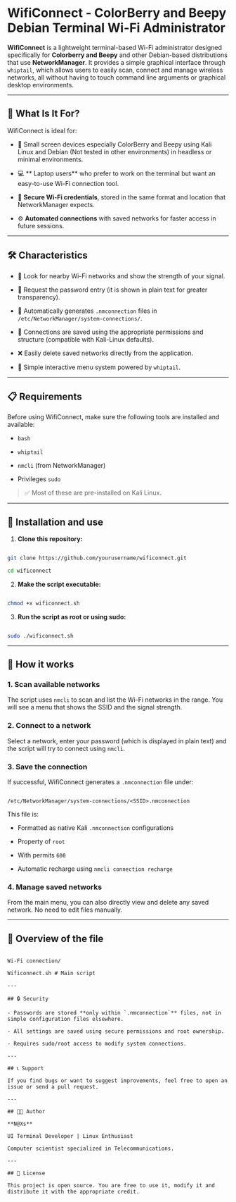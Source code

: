 # WifiConnect - ColorBerry and Beepy Debian Terminal Wi-Fi Administrator

**WifiConnect** is a lightweight terminal-based Wi-Fi administrator designed specifically for **Colorberry and Beepy** and other Debian-based distributions that use **NetworkManager**. It provides a simple graphical interface through `whiptail`, which allows users to easily scan, connect and manage wireless networks, all without having to touch command line arguments or graphical desktop environments.

---

## 🎯 What Is It For?

WifiConnect is ideal for:

- 🧪 Small screen devices especially ColorBerry and Beepy using Kali Linux and Debían (Not tested in other environments) in headless or minimal environments.

- 💻 ** Laptop users** who prefer to work on the terminal but want an easy-to-use Wi-Fi connection tool.

- 🔐 **Secure Wi-Fi credentials**, stored in the same format and location that NetworkManager expects.

- ⚙️ **Automated connections** with saved networks for faster access in future sessions.

---

## 🛠 Characteristics

- 📡 Look for nearby Wi-Fi networks and show the strength of your signal.

- 🔑 Request the password entry (it is shown in plain text for greater transparency).

- 💾 Automatically generates `.nmconnection` files in `/etc/NetworkManager/system-connections/`.

- 🧠 Connections are saved using the appropriate permissions and structure (compatible with Kali-Linux defaults).

- ❌ Easily delete saved networks directly from the application.

- 🧭 Simple interactive menu system powered by `whiptail`.

---

## 📋 Requirements

Before using WifiConnect, make sure the following tools are installed and available:

- `bash`

- `whiptail`

- `nmcli` (from NetworkManager)

- Privileges `sudo`

> ✅ Most of these are pre-installed on Kali Linux.

---

## 🚀 Installation and use

1. **Clone this repository:**

```bash

git clone https://github.com/yourusername/wificonnect.git

cd wificonnect

```

2. **Make the script executable:**

```bash

chmod +x wificonnect.sh

```

3. **Run the script as root or using sudo:**

```bash

sudo ./wificonnect.sh

```

---

## 📌 How it works

### 1. Scan available networks

The script uses `nmcli` to scan and list the Wi-Fi networks in the range. You will see a menu that shows the SSID and the signal strength.

### 2. Connect to a network

Select a network, enter your password (which is displayed in plain text) and the script will try to connect using `nmcli`.

### 3. Save the connection

If successful, WifiConnect generates a `.nmconnection` file under:

```

/etc/NetworkManager/system-connections/<SSID>.nmconnection

```

This file is:

- Formatted as native Kali `.nmconnection` configurations

- Property of `root`

- With permits `600`

- Automatic recharge using `nmcli connection recharge`

### 4. Manage saved networks

From the main menu, you can also directly view and delete any saved network. No need to edit files manually.

---

## 📂 Overview of the file

```

Wi-Fi connection/

Wificonnect.sh # Main script

---

## 🔒 Security

- Passwords are stored **only within `.nmconnection`** files, not in simple configuration files elsewhere.

- All settings are saved using secure permissions and root ownership.

- Requires sudo/root access to modify system connections.

---

## 📞 Support

If you find bugs or want to suggest improvements, feel free to open an issue or send a pull request.

---

## 🧑‍💻 Author

**N@Xs**

UI Terminal Developer | Linux Enthusiast

Computer scientist specialized in Telecommunications.

---

## 📜 License

This project is open source. You are free to use it, modify it and distribute it with the appropriate credit.
